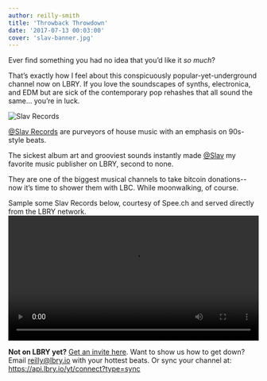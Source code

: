 ```yaml
---
author: reilly-smith
title: 'Throwback Throwdown'
date: '2017-07-13 00:03:00'
cover: 'slav-banner.jpg'
---
```

Ever find something you had no idea that you’d like it *so much*?

That’s exactly how I feel about this conspicuously popular-yet-underground channel now on LBRY. If you love the soundscapes of synths, electronica, and EDM but are sick of the contemporary pop rehashes that all sound the same… you’re in luck.

![Slav Records](/img/news/slav-inline.png)

<a href='lbry://@Slav'>@Slav Records</a> are purveyors of house music with an emphasis on 90s-style beats.

The sickest album art and grooviest sounds instantly made <a href='lbry://@Slav'>@Slav</a> my favorite music publisher on LBRY, second to none.

They are one of the biggest musical channels to take bitcoin donations--now it’s time to shower them with LBC. While moonwalking, of course.

Sample some Slav Records below, courtesy of Spee.ch and served directly from the LBRY network.
<video width="100%" controls><source src="https://spee.ch/2b9183ac19d937d2a787fcdd0d1c2cd285c52f4f/slav-luz1e.mp4" /></video>

**Not on LBRY yet?** [Get an invite here](https://lbry.io/get). Want to show us how to get down? Email reilly@lbry.io with your hottest beats. Or sync your channel at: https://api.lbry.io/yt/connect?type=sync
